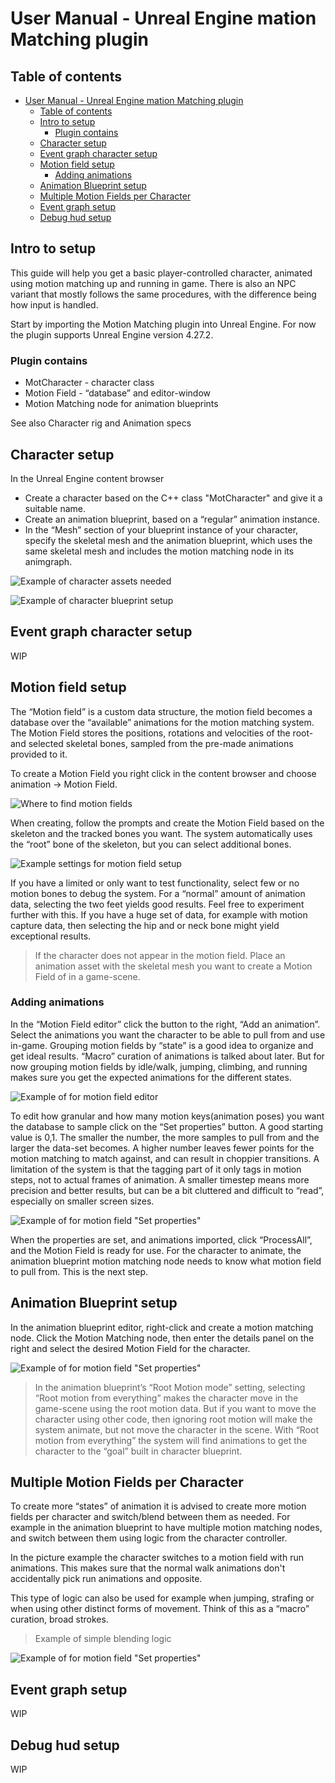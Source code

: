 # User Manual - Unreal Engine mation Matching plugin

## Table of contents

- [User Manual - Unreal Engine mation Matching plugin](#user-manual---unreal-engine-mation-matching-plugin)
  - [Table of contents](#table-of-contents)
  - [Intro to setup](#intro-to-setup)
    - [Plugin contains](#plugin-contains)
  - [Character setup](#character-setup)
  - [Event graph character setup](#event-graph-character-setup)
  - [Motion field setup](#motion-field-setup)
    - [Adding animations](#adding-animations)
  - [Animation Blueprint setup](#animation-blueprint-setup)
  - [Multiple Motion Fields per Character](#multiple-motion-fields-per-character)
  - [Event graph setup](#event-graph-setup)
  - [Debug hud setup](#debug-hud-setup)

## Intro to setup

This guide will help you get a basic player-controlled character, animated using motion matching up and running in game. There is also an NPC variant that mostly follows the same procedures, with the difference being how input is handled.

Start by importing the Motion Matching plugin into Unreal Engine. For now the plugin supports Unreal Engine version 4.27.2.

### Plugin contains

- MotCharacter - character class
- Motion Field - “database” and editor-window
- Motion Matching node for animation blueprints

See also Character rig and Animation specs

## Character setup

In the Unreal Engine content browser
- Create a character based on the C++ class "MotCharacter" and give it a suitable name.
- Create an animation blueprint, based on a “regular” animation instance.
- In the “Mesh” section of your blueprint instance of your character, specify the skeletal mesh and the animation blueprint, which uses the same skeletal mesh and includes the motion matching node in its animgraph.

![Example of character assets needed](./SetupPictures/CharacterSetup.png "Picture of character setup")

![Example of character blueprint setup](./SetupPictures/CharacterBlueprintSetup.png "Picture of character setup")

## Event graph character setup

WIP

## Motion field setup

The “Motion field” is a custom data structure, the motion field becomes a database over the “available” animations for the motion matching system. The Motion Field stores the positions, rotations and velocities of the root- and selected skeletal bones, sampled from the pre-made animations provided to it.

To create a Motion Field you right click in the content browser and choose animation -> Motion Field.

![Where to find motion fields](./SetupPictures/MotionFieldSetup.png "Picture of motion field setup")

When creating, follow the prompts and create the Motion Field based on the skeleton and the tracked bones you want. The system automatically uses the “root” bone of the skeleton, but you can select additional bones.

![Example settings for motion field setup](./SetupPictures/MotionFieldSettings.png "Picture of motion field settings")

If you have a limited or only want to test functionality, select few or no motion bones to debug the system.
For a “normal” amount of animation data, selecting the two feet yields good results.
Feel free to experiment further with this. If you have a huge set of data, for example with motion capture data, then selecting the hip and or neck bone might yield exceptional results. 

> If the character does not appear in the motion field. Place an animation asset with the skeletal mesh you want to create a Motion Field of in a game-scene.

### Adding animations

In the “Motion Field editor” click the button to the right, “Add an animation”. Select the animations you want the character to be able to pull from and use in-game. Grouping motion fields by “state” is a good idea to organize and get ideal results. “Macro” curation of animations is talked about later. But for now grouping motion fields by idle/walk, jumping, climbing, and running makes sure you get the expected animations for the different states.

![Example of for motion field editor](./SetupPictures/AddAnimation.png "Picture of motion field editor")

To edit how granular and how many motion keys(animation poses) you want the database to sample click on the “Set properties” button. A good starting value is 0,1. The smaller the number, the more samples to pull from and the larger the data-set becomes. A higher number leaves fewer points for the motion matching to match against, and can result in choppier transitions.
A limitation of the system is that the tagging part of it only tags in motion steps, not to actual frames of animation. A smaller timestep means more precision and better results, but can be a bit cluttered and difficult to “read”, especially on smaller screen sizes.

![Example of for motion field "Set properties"](./SetupPictures/SetProperties.png "Picture of motion field's set properties panel")

When the properties are set, and animations imported, click “ProcessAll”, and the Motion Field is ready for use. For the character to animate, the animation blueprint motion matching node needs to know what motion field to pull from. This is the next step.

## Animation Blueprint setup

In the animation blueprint editor, right-click and create a motion matching node. Click the Motion Matching node, then enter the details panel on the right and select the desired Motion Field for the character.

![Example of for motion field "Set properties"](./SetupPictures/AnimationBlueprintAnimGraph.png "Picture of motion field's set properties panel")

> In the animation blueprint’s “Root Motion mode” setting, selecting “Root motion from everything” makes the character move in the game-scene using the root motion data. But if you want to move the character using other code, then ignoring root motion will make the system animate, but not move the character in the scene. With “Root motion from everything” the system will find animations to get the character to the “goal” built in character blueprint.

## Multiple Motion Fields per Character

To create more “states” of animation it is advised to create more motion fields per character and switch/blend between them as needed. For example in the animation blueprint to have multiple motion matching nodes, and switch between them using logic from the character controller.

In the picture example the character switches to a motion field with run animations. This makes sure that the normal walk animations don't accidentally pick run animations and opposite.

This type of logic can also be used for example when jumping, strafing or when using other distinct forms of movement. Think of this as a “macro” curation, broad strokes.

> Example of simple blending logic

![Example of for motion field "Set properties"](./SetupPictures/MultipleMotionFieldsExample.png "Picture of motion field's set properties panel")

## Event graph setup

WIP

## Debug hud setup

WIP